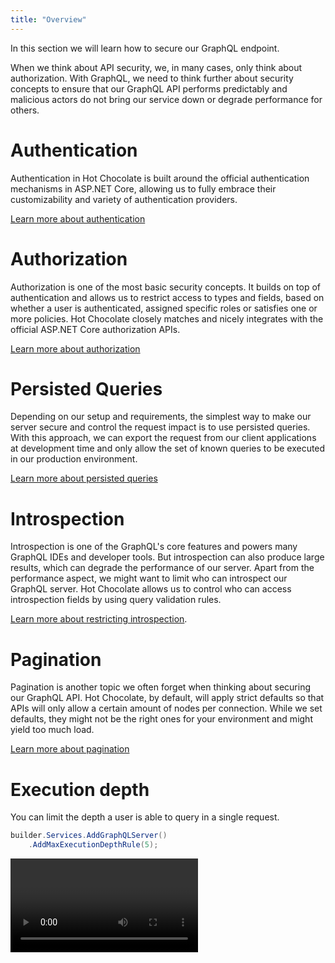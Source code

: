 ```yaml
---
title: "Overview"
---
```


In this section we will learn how to secure our GraphQL endpoint.

When we think about API security, we, in many cases, only think about authorization. With GraphQL, we need to think further about security concepts to ensure that our GraphQL API performs predictably and malicious actors do not bring our service down or degrade performance for others.

# Authentication

Authentication in Hot Chocolate is built around the official authentication mechanisms in ASP.NET Core, allowing us to fully embrace their customizability and variety of authentication providers.

[Learn more about authentication](/docs/hotchocolate/v14/security/authentication)

# Authorization

Authorization is one of the most basic security concepts. It builds on top of authentication and allows us to restrict access to types and fields, based on whether a user is authenticated, assigned specific roles or satisfies one or more policies. Hot Chocolate closely matches and nicely integrates with the official ASP.NET Core authorization APIs.

[Learn more about authorization](/docs/hotchocolate/v14/security/authorization)

# Persisted Queries

Depending on our setup and requirements, the simplest way to make our server secure and control the request impact is to use persisted queries. With this approach, we can export the request from our client applications at development time and only allow the set of known queries to be executed in our production environment.

[Learn more about persisted queries](/docs/hotchocolate/v14/performance/persisted-queries)

# Introspection

Introspection is one of the GraphQL's core features and powers many GraphQL IDEs and developer tools. But introspection can also produce large results, which can degrade the performance of our server. Apart from the performance aspect, we might want to limit who can introspect our GraphQL server. Hot Chocolate allows us to control who can access introspection fields by using query validation rules.

[Learn more about restricting introspection](/docs/hotchocolate/v14/server/introspection#disabling-introspection).

# Pagination

Pagination is another topic we often forget when thinking about securing our GraphQL API. Hot Chocolate, by default, will apply strict defaults so that APIs will only allow a certain amount of nodes per connection. While we set defaults, they might not be the right ones for your environment and might yield too much load.

[Learn more about pagination](/docs/hotchocolate/v14/fetching-data/pagination)

# Execution depth

You can limit the depth a user is able to query in a single request.

```csharp
builder.Services.AddGraphQLServer()
    .AddMaxExecutionDepthRule(5);
```

<Video videoId="PYZSSlVCuJc" />

# Execution timeout

The execution of a GraphQL request is automatically aborted after 30 seconds to prevent long-running queries affecting the performance of your GraphQL server.

This default can be overridden as shown below:

```csharp
builder.Services.AddGraphQLServer()
    .ModifyRequestOptions(o =>
    {
        o.ExecutionTimeout = TimeSpan.FromSeconds(60);
    });
```

The `ExecutionTimeout` is not honored, if a debugger is attached.

# Validation error limit

To protect against malicious queries that intentionally craft payloads, which would generate a large number of validation errors, Hot Chocolate limits the number of validation errors to 5 per default. As soon as the execution engine tries to produce a 6th validation error, the validation process is aborted and the previous 5 errors are returned.

The maximum number of validation errors can be overridden as shown below:

```csharp
builder.Services.AddGraphQLServer()
    .SetMaxAllowedValidationErrors(10);
```

# Nodes batch size

When building a [Relay.js compliant schema](/docs/hotchocolate/v14/defining-a-schema/relay#global-object-identification), our server also exposes a `nodes(ids: [ID])` field besides the `node(id: ID)` field, required by the Relay specification. This `nodes` field allows users to fetch multiple nodes at once. An attacker could exploit this and attempt to fetch a large quantity of nodes to degrade the performance of your GraphQL server. To prevent this, we limit the number of nodes that can be requested to 10.

You can change this default to suite the needs of your application as shown below:

```csharp
builder.Services.AddGraphQLServer()
    .ModifyOptions(o => o.MaxAllowedNodeBatchSize = 1);
```

# Operation complexity

With technologies like REST, it was easy to scale servers and measure the impact of a single request on our server infrastructure. With GraphQL, we need to do a bit more to enforce that requests have a consistent impact on our servers. Hot Chocolate can track the cost of fields and deny the execution of requests that exceed the allowed impact on our system.

[Learn more about the operation complexity analyzer](/docs/hotchocolate/v14/security/operation-complexity).

# FIPS compliance

Per default Hot Chocolate uses MD5 to create a unique document hash. Since MD5 is not FIPS compliant, this might lead to issues, if you are trying to run Hot Chocolate on a device that is in FIPS compliance mode.

Fortunately, we offer the option to use the FIPS compliant SHA256 hashing algorithm to create document hashes.

```csharp
builder.Services.AddSha256DocumentHashProvider();
```

[Learn more about document hashing providers](/docs/hotchocolate/v14/performance/persisted-queries#hashing-algorithms)
